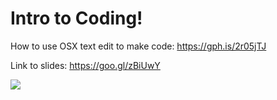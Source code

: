 # Intro to Coding!

How to use OSX text edit to make code:
https://gph.is/2r05jTJ

Link to slides: https://goo.gl/zBiUwY

![](sample.png)
